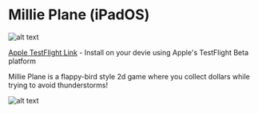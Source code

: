  # Millie Plane (iPadOS)

![alt text](https://danpayne.info/mp.png)

[Apple TestFlight Link](https://testflight.apple.com/join/6iP84rAD)  -  Install on your devie using Apple's TestFlight Beta platform

Millie Plane is a flappy-bird style 2d game where you collect dollars while trying to avoid thunderstorms! 


![alt text](https://danpayne.info/static/media/milliePlane.f03e8a7996f1e07ecd57.png)
